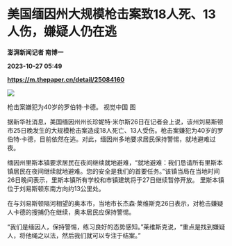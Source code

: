 # 美国缅因州大规模枪击案致18人死、13人伤，嫌疑人仍在逃
**澎湃新闻记者 南博一**

**2023-10-27 05:49**

**https://m.thepaper.cn/detail/25084160**

![](https://imagecloud.thepaper.cn/thepaper/image/275/882/363.jpg)

枪击案嫌犯为40岁的罗伯特·卡德。 视觉中国 图

据新华社消息，美国缅因州州长珍妮特·米尔斯26日在记者会上说，该州刘易斯顿市25日晚发生的大规模枪击案造成18人死亡、13人受伤。枪击案嫌犯为40岁的罗伯特·卡德，目前依然在逃。对此，缅因州多地要求居民保持警惕，就地避难过夜。

缅因州里斯本镇要求居民在夜间继续就地避难，“就地避难：我们恳请所有里斯本镇居民在夜间继续就地避难。您的安全是我们的首要任务。”该镇当局在当地时间26日晚间表示，里斯本镇所有学校和市镇建筑将于27日继续暂停开放。 里斯本镇位于刘易斯顿东南方向约13公里处。

在与刘易斯顿隔河相望的奥本市，当地市长杰森·莱维斯克26日表示，对枪击嫌疑人卡德的搜捕仍在继续，奥本居民应保持警惕。

“我们是缅因人，保持警惕，练习良好的态势感知。”莱维斯克说，“重点是找到嫌疑人，将他绳之以法，然后我们就可以专注于结案。”